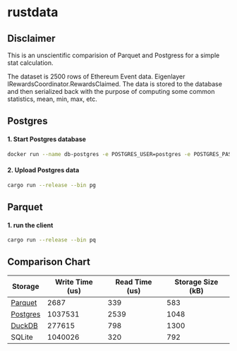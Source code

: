 # rustdata

## Disclaimer

This is an unscientific comparision of Parquet and Postgress for a simple stat calculation.

The dataset is 2500 rows of Ethereum Event data.  Eigenlayer IRewardsCoordinator.RewardsClaimed.  The data is stored to the database and then serialized back with the purpose of computing some common statistics, mean, min, max, etc.


## Postgres

#### 1. Start Postgres database

```bash
docker run --name db-postgres -e POSTGRES_USER=postgres -e POSTGRES_PASSWORD=password -e POSTGRES_DB=edb -p 5432:5432 -d postgres
```

#### 2. Upload Postgres data

```bash
cargo run --release --bin pg
```

## Parquet

#### 1. run the client

```bash
cargo run --release --bin pq
```

## Comparison Chart

| Storage                                | Write Time (us) | Read Time (us) | Storage Size (kB) |
| -------------------------------------- | --------------- | -------------- | ----------------- |
| [Parquet](https://parquet.apache.org/) | 2687            | 339            | 583               |
| [Postgres](https://www.postgresql.org) | 1037531         | 2539           | 1048              |
| [DuckDB](https://duckdb.org/)          | 277615          | 798            | 1300              |
| SQLite                                 | 1040026         | 320            | 792               |
